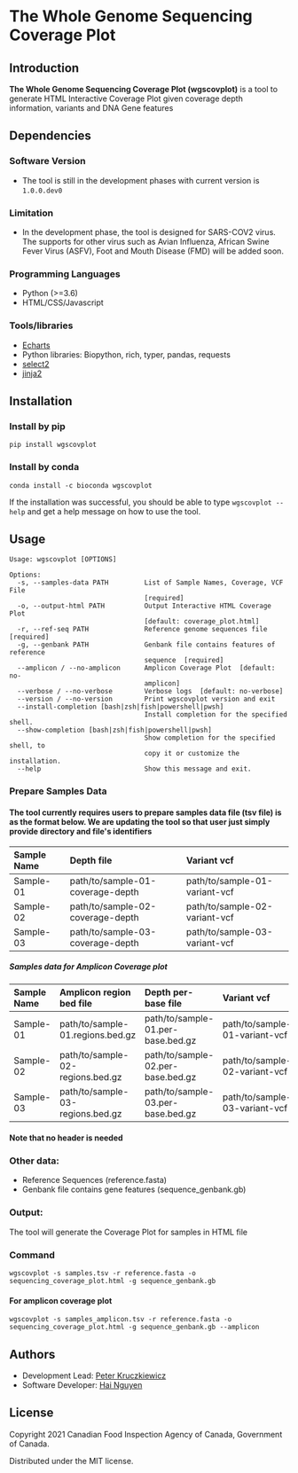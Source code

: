 # The Whole Genome Sequencing Coverage Plot

## Introduction

**The Whole Genome Sequencing Coverage Plot (wgscovplot)** is a tool to generate HTML Interactive Coverage Plot given coverage depth information, variants and DNA Gene features

## Dependencies

### Software Version

- The tool is still in the development phases with current version is ```1.0.0.dev0```

### Limitation

- In the development phase, the tool is designed for SARS-COV2 virus. The supports for other virus such as Avian Influenza, African Swine Fever Virus (ASFV), Foot and Mouth Disease (FMD) will be added soon.

### Programming Languages

- Python (>=3.6)
- HTML/CSS/Javascript

### Tools/libraries

- [Echarts]
- Python libraries: Biopython, rich, typer, pandas, requests
- [select2]
- [jinja2]

## Installation

### Install by pip

```
pip install wgscovplot
```

### Install by conda

```
conda install -c bioconda wgscovplot
```

If the installation was successful, you should be able to type `wgscovplot --help` and get a help message on how to use the tool.


## Usage

```
Usage: wgscovplot [OPTIONS]

Options:
  -s, --samples-data PATH         List of Sample Names, Coverage, VCF File
                                  [required]
  -o, --output-html PATH          Output Interactive HTML Coverage Plot
                                  [default: coverage_plot.html]
  -r, --ref-seq PATH              Reference genome sequences file  [required]
  -g, --genbank PATH              Genbank file contains features of reference
                                  sequence  [required]
  --amplicon / --no-amplicon      Amplicon Coverage Plot  [default: no-
                                  amplicon]
  --verbose / --no-verbose        Verbose logs  [default: no-verbose]
  --version / --no-version        Print wgscovplot version and exit
  --install-completion [bash|zsh|fish|powershell|pwsh]
                                  Install completion for the specified shell.
  --show-completion [bash|zsh|fish|powershell|pwsh]
                                  Show completion for the specified shell, to
                                  copy it or customize the installation.
  --help                          Show this message and exit.
```



### Prepare Samples Data

#### The tool currently requires users to prepare samples data file (tsv file) is as the format below. We are updating the tool so that user just simply provide directory and file's identifiers

| Sample Name | Depth file                         | Variant vcf                                  
|:---         |:---                                |:---                           |
| Sample-01	  | path/to/sample-01-coverage-depth   | path/to/sample-01-variant-vcf | 
| Sample-02	  | path/to/sample-02-coverage-depth   | path/to/sample-02-variant-vcf | 
| Sample-03	  | path/to/sample-03-coverage-depth   | path/to/sample-03-variant-vcf |

##### Samples data for Amplicon Coverage plot
| Sample Name | Amplicon region bed file           | Depth per-base file               |Variant vcf                                              
|:---         |:---                                |:---                               |:---
| Sample-01	  | path/to/sample-01.regions.bed.gz   | path/to/sample-01.per-base.bed.gz | path/to/sample-01-variant-vcf
| Sample-02	  | path/to/sample-02-regions.bed.gz   | path/to/sample-02.per-base.bed.gz | path/to/sample-02-variant-vcf
| Sample-03	  | path/to/sample-03-regions.bed.gz   | path/to/sample-03.per-base.bed.gz | path/to/sample-03-variant-vcf

#### Note that no header is needed

### Other data:

- Reference Sequences (reference.fasta)
- Genbank file contains gene features (sequence_genbank.gb)

### Output:

The tool will generate the Coverage Plot for samples in HTML file

### Command

```
wgscovplot -s samples.tsv -r reference.fasta -o sequencing_coverage_plot.html -g sequence_genbank.gb
```
#### For amplicon coverage plot
```
wgscovplot -s samples_amplicon.tsv -r reference.fasta -o sequencing_coverage_plot.html -g sequence_genbank.gb --amplicon
```

## Authors

* Development Lead: [Peter Kruczkiewicz]
* Software Developer: [Hai Nguyen]

## License

Copyright 2021 Canadian Food Inspection Agency of Canada, Government of Canada.

Distributed under the MIT license.

<!-- TODO nf-core: Add bibliography of tools and data used in your pipeline -->


[Peter Kruczkiewicz]: https://github.com/peterk87/
[Hai Nguyen]: https://github.com/nhhaidee/
[Echarts]: https://echarts.apache.org/en/index.html
[select2]: https://select2.org/
[jinja2]: https://jinja.palletsprojects.com/en/3.0.x/
[Canadian Food Inspection Agency of Canada]: https://inspection.canada.ca/science-and-research/our-laboratories/ncfad-winnipeg/eng/1549576575939/1549576643836